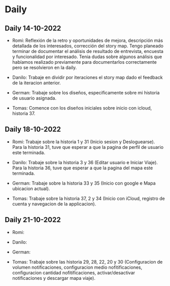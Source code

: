 # Daily

## Daily 14-10-2022

- Romi: Reflexión de la retro y oportunidades de mejora, descripción más detallada de los interesados, corrección del story map.
Tengo planeado terminar de documentar el análisis de resultado de entrevista, encuesta y funcionalidad por interesado. Tenia dudas sobre algunos análisis que habíamos realizado previamente para documentarlos correctamente pero se resolvieron en la daily.

- Danilo: Trabaje en dividir por iteraciones el story map dado el feedback de la iteracion anterior.

- German: Trabaje sobre los diseños, especificamente sobre mi historia de usuario asignada.

- Tomas: Comence con los diseños iniciales sobre inicio con icloud, historia 37.

## Daily 18-10-2022

- Romi: Trabaje sobre la historia 1 y 31 (Inicio sesion y Desloguearse). Para la historia 31, tuve que esperar a que la pagina de perfil de usuario este terminada.

- Danilo: Trabaje sobre la historia 3 y 36 (Editar usuario e Iniciar Viaje). Para la historia 36, tuve que esperar a que la pagina del mapa este terminada.

- German: Trabaje sobre la historia 33 y 35 (Inicio con google e Mapa ubicacion actual).

- Tomas: Trabaje sobre la historia 37, 2 y 34 (Inicio con iCloud, registro de cuenta y navegacion de la applicacion).

## Daily 21-10-2022

- Romi:

- Danilo: 

- German: 

- Tomas: Trabaje sobre las historia 29, 28, 22, 20 y 30 (Configuracion de volumen notificaciones, configuracion medio nofitificaciones, configuracion cantidad nofitificaciones, activar/desactivar notificaciones y descargar mapa viaje).